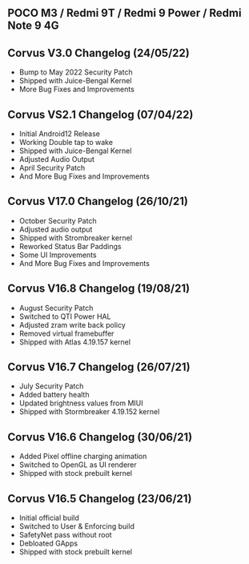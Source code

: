 ## POCO M3 / Redmi 9T / Redmi 9 Power / Redmi Note 9 4G 

## Corvus V3.0 Changelog (24/05/22)

- Bump to May 2022 Security Patch
- Shipped with Juice-Bengal Kernel
- More Bug Fixes and Improvements

## Corvus VS2.1 Changelog (07/04/22)

- Initial Android12 Release
- Working Double tap to wake
- Shipped with Juice-Bengal Kernel
- Adjusted Audio Output
- April Security Patch
- And More Bug Fixes and Improvements

## Corvus V17.0 Changelog (26/10/21)

- October Security Patch
- Adjusted audio output
- Shipped with Strombreaker kernel
- Reworked Status Bar Paddings
- Some UI Improvements
- And More Bug Fixes and Improvements

## Corvus V16.8 Changelog (19/08/21)

- August Security Patch
- Switched to QTI Power HAL
- Adjusted zram write back policy
- Removed virtual framebuffer
- Shipped with Atlas 4.19.157 kernel

## Corvus V16.7 Changelog (26/07/21)

- July Security Patch
- Added battery health
- Updated brightness values from MIUI
- Shipped with Stormbreaker 4.19.152 kernel

## Corvus V16.6 Changelog (30/06/21)

- Added Pixel offline charging animation
- Switched to OpenGL as UI renderer
- Shipped with stock prebuilt kernel

## Corvus V16.5 Changelog (23/06/21)

- Initial official build
- Switched to User & Enforcing build
- SafetyNet pass without root
- Debloated GApps
- Shipped with stock prebuilt kernel
